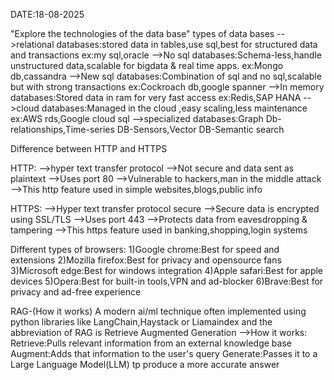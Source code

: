 
  DATE:18-08-2025

"Explore the technologies of the data base"
 types of data bases
 -->relational databases:stored data in tables,use sql,best for structured data and transactions
   ex:my sql,oracle
 -->No sql databases:Schema-less,handle unstructured data,scalable for bigdata & real time apps.
   ex:Mongo db,cassandra 
 -->New sql databases:Combination of sql and no sql,scalable but with strong transactions
   ex:Cockroach db,google spanner
 -->In memory databases:Stored data in ram for very fast access
   ex:Redis,SAP HANA
 -->cloud databases:Managed in the cloud ,easy scaling,less maintenance
   ex:AWS rds,Google cloud sql 
 -->specialized databases:Graph Db-relationships,Time-series DB-Sensors,Vector DB-Semantic search


 Difference between HTTP and HTTPS
 
 HTTP:
 -->hyper text transfer protocol
 -->Not secure and data sent as plaintext 
 -->Uses port 80
 -->Vulnerable to hackers,man in the middle attack
 -->This http feature used in simple websites,blogs,public info

 HTTPS:
 -->Hyper text transfer protocol secure
 -->Secure data is encrypted  using SSL/TLS
 -->Uses port 443
 -->Protects data from eavesdropping & tampering
 -->This https feature used in banking,shopping,login systems 



 Different types of browsers:
 1)Google chrome:Best for speed and extensions
 2)Mozilla firefox:Best for privacy and opensource fans
 3)Microsoft edge:Best for windows integration
 4)Apple safari:Best for apple devices
 5)Opera:Best for built-in tools,VPN and ad-blocker
 6)Brave:Best for privacy and ad-free experience



 RAG-(How it works)
 A modern ai/ml technique often implemented using python libraries like LangChain,Haystack or Liamaindex and the abbreviation of RAG is Retrieve Augmented Generation
 -->How it works:
 Retrieve:Pulls relevant information from an external knowledge base 
 Augment:Adds that information to the user's query
 Generate:Passes it to a Large Language Model(LLM) tp produce a more accurate answer



 